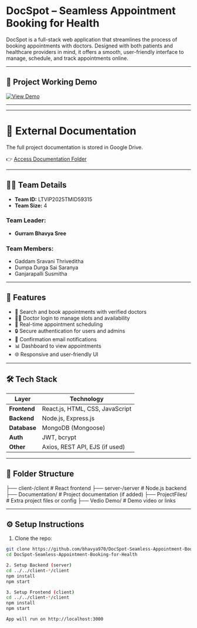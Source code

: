 # DocSpot – Seamless Appointment Booking for Health

DocSpot is a full-stack web application that streamlines the process of booking appointments with doctors. Designed with both patients and healthcare providers in mind, it offers a smooth, user-friendly interface to manage, schedule, and track appointments online.

---

## 🚀 Project Working Demo

[![View Demo](https://img.shields.io/badge/View-Working%20Demo-blue)](https://drive.google.com/file/d/1hJ_RWCAUrMTY5TtirfdNKaJDenSw4uiG/view?usp=sharing)

---
---
# 📁 External Documentation

The full project documentation is stored in Google Drive.

👉 [Access Documentation Folder](https://drive.google.com/drive/folders/1ySC9_Z63KtGKJkLxf9RRHpaLnA8_mkW0?usp=sharing)

---
## 👨‍💻 Team Details

- **Team ID:** LTVIP2025TMID59315  
- **Team Size:** 4

###  Team Leader:
- **Gurram Bhavya Sree**

###  Team Members:
- Gaddam Sravani Thriveditha  
- Dumpa Durga Sai Saranya  
- Ganjarapalli Susmitha
---
## 🚀 Features

- 🏥 Search and book appointments with verified doctors
- 👩‍⚕️ Doctor login to manage slots and availability
- 📅 Real-time appointment scheduling
- 🔒 Secure authentication for users and admins
- 📨 Confirmation email notifications
- 📊 Dashboard to view appointments
- 🌐 Responsive and user-friendly UI

---

## 🛠️ Tech Stack

| Layer        | Technology                      |
|--------------|----------------------------------|
| **Frontend** | React.js, HTML, CSS, JavaScript  |
| **Backend**  | Node.js, Express.js              |
| **Database** | MongoDB (Mongoose)               |
| **Auth**     | JWT, bcrypt                      |
| **Other**    | Axios, REST API, EJS (if used)   |

---

## 📁 Folder Structure

├── client-/client # React frontend
├── server-/server # Node.js backend
├── Documentation/ # Project documentation (if added)
├── ProjectFiles/ # Extra project files or config
├── Vedio Demo/ # Demo video or links


---
## ⚙️ Setup Instructions

 1. Clone the repo:
```bash
git clone https://github.com/bhavya970/DocSpot-Seamless-Appointment-Booking-for-Health.git
cd DocSpot-Seamless-Appointment-Booking-for-Health

2. Setup Backend (server)
cd ../../client-*/client
npm install
npm start

3. Setup Frontend (client)
cd ../../client-*/client
npm install
npm start

App will run on http://localhost:3000
